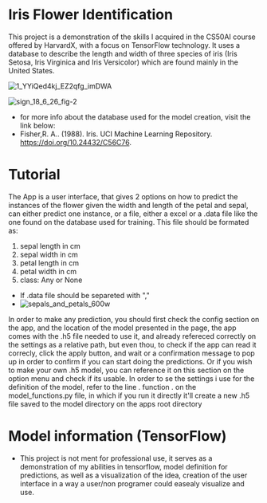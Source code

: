 # Iris Flower Identification
  This project is a demonstration of the skills I acquired in the CS50AI course offered by HarvardX,  with a focus on TensorFlow technology. It uses a database to describe the length and         width of three species of iris (Iris Setosa, Iris Virginica and Iris Versicolor)  which are found mainly in the United States.
  
![1_YYiQed4kj_EZ2qfg_imDWA](https://github.com/Superjoa10/iris_identif-GUI/assets/108309932/aa1d8587-576a-496f-9e04-af66c74e9789)

![sign_18_6_26_fig-2](https://github.com/Superjoa10/iris_identif-GUI/assets/108309932/80163573-6ad6-47c6-a563-d7bcba590b94)

* for more info about the database used for the model creation, visit the link below:
* Fisher,R. A.. (1988). Iris. UCI Machine Learning Repository. https://doi.org/10.24432/C56C76.


# Tutorial 
The App is a user interface, that gives 2 options on how to predict the instances of the flower given the width and length of the petal and sepal, can either predict one instance, or a file, either a excel or a .data file like the one found on the database used for training. This file should be formated as: 
   1. sepal length in cm	
   2. sepal width in cm	
   3. petal length in cm	
   4. petal width in cm	
   5. class: Any or None
* If  .data file should be separeted with ","
* ![sepals_and_petals_600w](https://github.com/Superjoa10/iris_identif-GUI/assets/108309932/e18f4ec1-f69b-4379-a075-f37a735b6525)


In order to make any prediction, you should first check the config section on the app, and the location of the model presented in the page, the app comes with the .h5 file needed to use it, and already refereced correctly on the settings as a relative path, but even thou, to check if the app can read it correcly, click the apply button, and wait or a confirmation message to pop up in order to confirm if you can start doing the predictions. Or if you wish to make your own .h5 model, you can reference it on this section on the option menu and check if its usable. In order to se the settings i use for the definition of the model, refer to the line . function . on the model_functions.py file, in which if you run it directly it'll create a new .h5 file saved to the model directory on the apps root directory

# Model information (TensorFlow)


* This project is not ment for professional use, it serves as a demonstration of my abilities in tensorflow, model definition for predictions, as well as a visualization of the idea, creation of the user interface in a way a user/non programer could easealy visualize and use.
